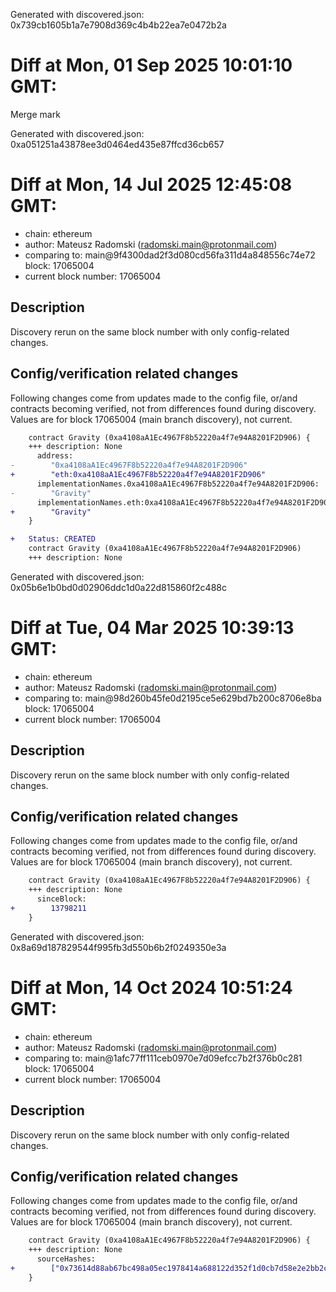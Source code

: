 Generated with discovered.json: 0x739cb1605b1a7e7908d369c4b4b22ea7e0472b2a

# Diff at Mon, 01 Sep 2025 10:01:10 GMT:

Merge mark

Generated with discovered.json: 0xa051251a43878ee3d0464ed435e87ffcd36cb657

# Diff at Mon, 14 Jul 2025 12:45:08 GMT:

- chain: ethereum
- author: Mateusz Radomski (<radomski.main@protonmail.com>)
- comparing to: main@9f4300dad2f3d080cd56fa311d4a848556c74e72 block: 17065004
- current block number: 17065004

## Description

Discovery rerun on the same block number with only config-related changes.

## Config/verification related changes

Following changes come from updates made to the config file,
or/and contracts becoming verified, not from differences found during
discovery. Values are for block 17065004 (main branch discovery), not current.

```diff
    contract Gravity (0xa4108aA1Ec4967F8b52220a4f7e94A8201F2D906) {
    +++ description: None
      address:
-        "0xa4108aA1Ec4967F8b52220a4f7e94A8201F2D906"
+        "eth:0xa4108aA1Ec4967F8b52220a4f7e94A8201F2D906"
      implementationNames.0xa4108aA1Ec4967F8b52220a4f7e94A8201F2D906:
-        "Gravity"
      implementationNames.eth:0xa4108aA1Ec4967F8b52220a4f7e94A8201F2D906:
+        "Gravity"
    }
```

```diff
+   Status: CREATED
    contract Gravity (0xa4108aA1Ec4967F8b52220a4f7e94A8201F2D906)
    +++ description: None
```

Generated with discovered.json: 0x05b6e1b0bd0d02906ddc1d0a22d815860f2c488c

# Diff at Tue, 04 Mar 2025 10:39:13 GMT:

- chain: ethereum
- author: Mateusz Radomski (<radomski.main@protonmail.com>)
- comparing to: main@98d260b45fe0d2195ce5e629bd7b200c8706e8ba block: 17065004
- current block number: 17065004

## Description

Discovery rerun on the same block number with only config-related changes.

## Config/verification related changes

Following changes come from updates made to the config file,
or/and contracts becoming verified, not from differences found during
discovery. Values are for block 17065004 (main branch discovery), not current.

```diff
    contract Gravity (0xa4108aA1Ec4967F8b52220a4f7e94A8201F2D906) {
    +++ description: None
      sinceBlock:
+        13798211
    }
```

Generated with discovered.json: 0x8a69d187829544f995fb3d550b6b2f0249350e3a

# Diff at Mon, 14 Oct 2024 10:51:24 GMT:

- chain: ethereum
- author: Mateusz Radomski (<radomski.main@protonmail.com>)
- comparing to: main@1afc77ff111ceb0970e7d09efcc7b2f376b0c281 block: 17065004
- current block number: 17065004

## Description

Discovery rerun on the same block number with only config-related changes.

## Config/verification related changes

Following changes come from updates made to the config file,
or/and contracts becoming verified, not from differences found during
discovery. Values are for block 17065004 (main branch discovery), not current.

```diff
    contract Gravity (0xa4108aA1Ec4967F8b52220a4f7e94A8201F2D906) {
    +++ description: None
      sourceHashes:
+        ["0x73614d88ab67bc498a05ec1978414a688122d352f1d0cb7d58e2e2bb2cce483b"]
    }
```


